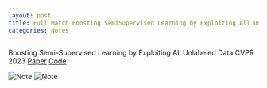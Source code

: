 ```yaml
---
layout: post
title: Full Match Boosting SemiSupervised Learning by Exploiting All Unlabeled Data CVPR 2023
categories: Notes
---
```


Boosting Semi-Supervised Learning by Exploiting All Unlabeled Data CVPR 2023
[Paper](https://arxiv.org/pdf/2303.11066.pdf) [Code](https://github.com/megvii-research/FullMatch)



![Note](https://github.com/EdwardDo69/edwarddo69.github.io/blob/master/images/08-08-2023%20-%201.jpg?raw=true)
![Note](https://github.com/EdwardDo69/edwarddo69.github.io/blob/master/images/08-08-2023%20-%202.jpg?raw=true)
